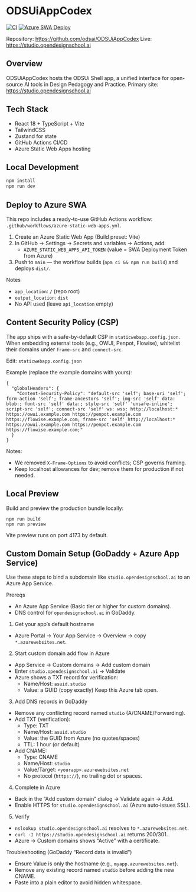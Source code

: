 # ODSUiAppCodex

[![CI](https://github.com/odsai/ODSUiAppCodex/actions/workflows/ci.yml/badge.svg)](https://github.com/odsai/ODSUiAppCodex/actions/workflows/ci.yml)
[![Azure SWA Deploy](https://github.com/odsai/ODSUiAppCodex/actions/workflows/azure-static-web-apps.yml/badge.svg)](https://github.com/odsai/ODSUiAppCodex/actions/workflows/azure-static-web-apps.yml)

Repository: https://github.com/odsai/ODSUiAppCodex
Live: https://studio.opendesignschool.ai

## Overview
ODSUiAppCodex hosts the ODSUi Shell app, a unified interface for open-source AI tools in Design Pedagogy and Practice.
Primary site: https://studio.opendesignschool.ai

## Tech Stack
- React 18 + TypeScript + Vite
- TailwindCSS
- Zustand for state
- GitHub Actions CI/CD
- Azure Static Web Apps hosting

## Local Development
```bash
npm install
npm run dev
```

## Deploy to Azure SWA
This repo includes a ready-to-use GitHub Actions workflow: `.github/workflows/azure-static-web-apps.yml`.

1) Create an Azure Static Web App (Build preset: Vite)
2) In GitHub → Settings → Secrets and variables → Actions, add:
   - `AZURE_STATIC_WEB_APPS_API_TOKEN` (value = SWA Deployment Token from Azure)
3) Push to `main` — the workflow builds (`npm ci && npm run build`) and deploys `dist/`.

Notes
- `app_location`: `/` (repo root)
- `output_location`: `dist`
- No API used (leave `api_location` empty)

## Content Security Policy (CSP)
The app ships with a safe-by-default CSP in `staticwebapp.config.json`. When embedding external tools (e.g., OWUI, Penpot, Flowise), whitelist their domains under `frame-src` and `connect-src`.

Edit: `staticwebapp.config.json`

Example (replace the example domains with yours):

```
{
  "globalHeaders": {
    "Content-Security-Policy": "default-src 'self'; base-uri 'self'; form-action 'self'; frame-ancestors 'self'; img-src 'self' data: blob:; font-src 'self' data:; style-src 'self' 'unsafe-inline'; script-src 'self'; connect-src 'self' ws: wss: http://localhost:* https://owui.example.com https://penpot.example.com https://flowise.example.com; frame-src 'self' http://localhost:* https://owui.example.com https://penpot.example.com https://flowise.example.com;"
  }
}
```

Notes:
- We removed `X-Frame-Options` to avoid conflicts; CSP governs framing.
- Keep localhost allowances for dev; remove them for production if not needed.

## Local Preview

Build and preview the production bundle locally:

```
npm run build
npm run preview
```

Vite preview runs on port 4173 by default.

## Custom Domain Setup (GoDaddy + Azure App Service)
Use these steps to bind a subdomain like `studio.opendesignschool.ai` to an Azure App Service.

Prereqs
- An Azure App Service (Basic tier or higher for custom domains).
- DNS control for `opendesignschool.ai` in GoDaddy.

1) Get your app’s default hostname
- Azure Portal → Your App Service → Overview → copy `*.azurewebsites.net`.

2) Start custom domain add flow in Azure
- App Service → Custom domains → Add custom domain
- Enter `studio.opendesignschool.ai` → Validate
- Azure shows a TXT record for verification:
  - Name/Host: `asuid.studio`
  - Value: a GUID (copy exactly)
  Keep this Azure tab open.

3) Add DNS records in GoDaddy
- Remove any conflicting record named `studio` (A/CNAME/Forwarding).
- Add TXT (verification):
  - Type: TXT
  - Name/Host: `asuid.studio`
  - Value: the GUID from Azure (no quotes/spaces)
  - TTL: 1 hour (or default)
- Add CNAME:
  - Type: CNAME
  - Name/Host: `studio`
  - Value/Target: `<yourapp>.azurewebsites.net`
  - No protocol (`https://`), no trailing dot or spaces.

4) Complete in Azure
- Back in the “Add custom domain” dialog → Validate again → Add.
- Enable HTTPS for `studio.opendesignschool.ai` (Azure auto‑issues SSL).

5) Verify
- `nslookup studio.opendesignschool.ai` resolves to `*.azurewebsites.net`.
- `curl -I https://studio.opendesignschool.ai` returns 200/301.
- Azure → Custom domains shows “Active” with a certificate.

Troubleshooting (GoDaddy “Record data is invalid”)
- Ensure Value is only the hostname (e.g., `myapp.azurewebsites.net`).
- Remove any existing record named `studio` before adding the new CNAME.
- Paste into a plain editor to avoid hidden whitespace.
